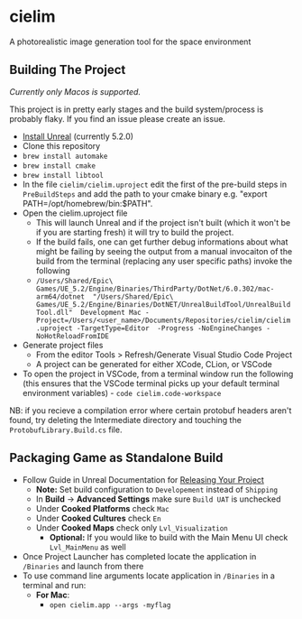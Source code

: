 # cielim
A photorealistic image generation tool for the space environment 

## Building The Project
*Currently only Macos is supported.*

This project is in pretty early stages and the build system/process is probably flaky. If you find an issue please 
create an issue.

- [Install Unreal](https://www.unrealengine.com/en-US/download) (currently 5.2.0)
- Clone this repository
- `brew install automake`
- `brew install cmake`
- `brew install libtool`
- In the file `cielim/cielim.uproject` edit the first of the pre-build steps in `PreBuildSteps`
  and add the path to your cmake binary e.g. "export PATH=/opt/homebrew/bin:$PATH".
- Open the cielim.uproject file
    - This will launch Unreal and if the project isn't built (which it won't be if you are starting fresh) it will 
	try to build the project.
	- If the build fails, one can get further debug informations about what might be failing by seeing the output 
	from a manual invocaiton of the build from the terminal (replacing any user specific paths) invoke the following
	- `/Users/Shared/Epic\ Games/UE_5.2/Engine/Binaries/ThirdParty/DotNet/6.0.302/mac-arm64/dotnet 
	"/Users/Shared/Epic\ Games/UE_5.2/Engine/Binaries/DotNET/UnrealBuildTool/UnrealBuildTool.dll" 
	Development Mac -Project=/Users/<user_name>/Documents/Repositories/cielim/cielim.uproject -TargetType=Editor 
	-Progress -NoEngineChanges -NoHotReloadFromIDE`
- Generate project files
    - From the editor Tools > Refresh/Generate Visual Studio Code Project
	- A project can be generated for either XCode, CLion, or VSCode
- To open the project in VSCode, from a terminal window run the following (this ensures that the VSCode terminal 
picks up your default terminal environment variables)
		- `code cielim.code-workspace`

NB: if you recieve a compilation error where certain protobuf headers aren't found, try deleting the Intermediate 
directory and touching the `ProtobufLibrary.Build.cs` file.

## Packaging Game as Standalone Build
- Follow Guide in Unreal Documentation for [Releasing Your Project](https://docs.unrealengine.com/5.2/en-US/preparing-unreal-engine-projects-for-release/)
  - **Note:** Set build configuration to `Developement` instead of `Shipping`
  - In **Build** -> **Advanced Settings** make sure `Build UAT` is unchecked
  - Under **Cooked Platforms** check `Mac`
  - Under **Cooked Cultures** check `En`
  - Under **Cooked Maps** check only `Lvl_Visualization`
    - **Optional:** If you would like to build with the Main Menu UI check `Lvl_MainMenu` as well
- Once Project Launcher has completed locate the application in `/Binaries` and launch from there
- To use command line arguments locate application in `/Binaries` in a terminal and run:
  - **For Mac**: 
    - `open cielim.app --args -myflag`	